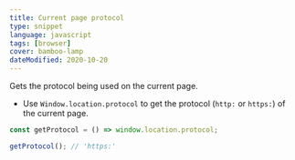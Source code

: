 ```yaml
---
title: Current page protocol
type: snippet
language: javascript
tags: [browser]
cover: bamboo-lamp
dateModified: 2020-10-20
---
```


Gets the protocol being used on the current page.

- Use `Window.location.protocol` to get the protocol (`http:` or `https:`) of the current page.

```js
const getProtocol = () => window.location.protocol;

getProtocol(); // 'https:'
```
